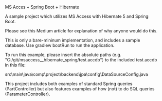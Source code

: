 MS Acces + Spring Boot + Hibernate

A sample project which utilizes MS Access with Hibernate 5 and Spring Boot.

Please see this Medium article for explanation of why anyone would do this.

This is only a bare-mininum implementation, and includes a sample database. Use gradlew bootRun to run the application.

To run this example, please insert the absolute paths (e.g. "C:/git/msaccess__hibernate_spring/test.accdb") to the included test.accdb in this file:

src\main\java\comp\project\backend\jpa\config\DataSourceConfig.java

This project includes both examples of standard Spring queries (PartController) but also features examples of how (not) to do SQL queries (ParameterController).
